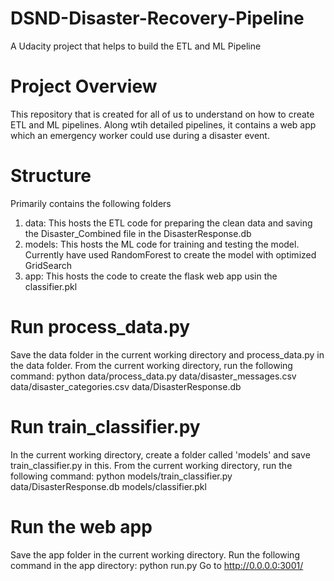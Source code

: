 # DSND-Disaster-Recovery-Pipeline
A Udacity project that helps to build the ETL and ML Pipeline

# Project Overview
This repository that is created for all of us to understand on how to create ETL and ML pipelines. Along wtih detailed pipelines, it contains a web app which an emergency worker could use during a disaster event.

# Structure
Primarily contains the following folders
1. data: This hosts the ETL code for preparing the clean data and saving the Disaster_Combined file in the DisasterResponse.db
2. models: This hosts the ML code for training and testing the model. Currently have used RandomForest to create the model with optimized GridSearch
3. app: This hosts the code to create the flask web app usin the classifier.pkl

# Run process_data.py
Save the data folder in the current working directory and process_data.py in the data folder.
From the current working directory, run the following command: python data/process_data.py data/disaster_messages.csv data/disaster_categories.csv data/DisasterResponse.db

# Run train_classifier.py
In the current working directory, create a folder called 'models' and save train_classifier.py in this.
From the current working directory, run the following command: python models/train_classifier.py data/DisasterResponse.db models/classifier.pkl

# Run the web app
Save the app folder in the current working directory.
Run the following command in the app directory: python run.py
Go to http://0.0.0.0:3001/
